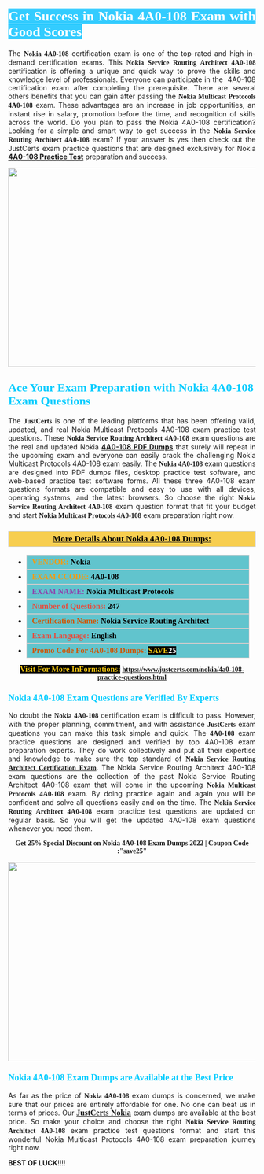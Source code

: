 <h1 style="text-align: justify;"><span style="color:#ffffff;"><span style="font-family:Georgia,serif;"><strong><span style="background-color:#33ccff;">Get Success in Nokia 4A0-108 Exam with Good Scores</span></strong></span></span></h1>

<p style="text-align: justify;">The <strong><span style="font-family:Georgia,serif;">Nokia 4A0-108</span></strong> certification exam is one of the top-rated and high-in-demand certification exams. This <span style="font-family:Georgia,serif;"><strong>Nokia Service Routing Architect 4A0-108</strong></span> certification is offering a unique and quick way to prove the skills and knowledge level of professionals. Everyone can participate in the  4A0-108 certification exam after completing the prerequisite. There are several others benefits that you can gain after passing the <span style="font-family:Georgia,serif;"><strong>Nokia Multicast Protocols 4A0-108</strong></span> exam. These advantages are an increase in job opportunities, an instant rise in salary, promotion before the time, and recognition of skills across the world. Do you plan to pass the Nokia 4A0-108 certification? Looking for a simple and smart way to get success in the <span style="font-family:Georgia,serif;"><strong>Nokia Service Routing Architect 4A0-108</strong></span> exam? If your answer is yes then check out the JustCerts exam practice questions that are designed exclusively for Nokia <strong><a href="https://www.justcerts.com/nokia/4a0-108-practice-questions.html">4A0-108 Practice Test</a></strong> preparation and success.</p>

<p style="text-align: center;"><a href="https://www.justcerts.com/nokia/4a0-108-practice-questions.html"><img alt="" src="https://i.imgur.com/JNYhfyb.jpg" style="width: 720px; height: 405px;" /></a></p>

<h2 style="margin-right:0in; margin-left:0in"><span style="color:#00ccff;"><span style="font-family:Georgia,serif;"><strong><span style="font-size:18pt">Ace Your Exam Preparation with Nokia 4A0-108 Exam Questions </span></strong></span></span></h2>

<p style="text-align: justify;">The <span style="font-size:14px;"><span style="font-family:Georgia,serif;"><strong>JustCerts</strong></span></span> is one of the leading platforms that has been offering valid, updated, and real Nokia Multicast Protocols 4A0-108 exam practice test questions. These <span style="font-family:Georgia,serif;"><strong>Nokia Service Routing Architect 4A0-108</strong></span> exam questions are the real and updated Nokia <strong><a href="https://www.justcerts.com/nokia/4a0-108-practice-questions.html">4A0-108 PDF Dumps</a></strong> that surely will repeat in the upcoming exam and everyone can easily crack the challenging Nokia Multicast Protocols 4A0-108 exam easily. The <span style="font-family:Georgia,serif;"><strong>Nokia 4A0-108</strong></span> exam questions are designed into PDF dumps files, desktop practice test software, and web-based practice test software forms. All these three 4A0-108 exam questions formats are compatible and easy to use with all devices, operating systems, and the latest browsers. So choose the right <span style="font-family:Georgia,serif;"><strong>Nokia Service Routing Architect 4A0-108</strong></span> exam question format that fit your budget and start <span style="font-family:Georgia,serif;"><strong>Nokia Multicast Protocols 4A0-108</strong></span> exam preparation right now.</p>

<h3 style="background: #f7ce50; border: 1px solid rgb(204, 204, 204); padding: 5px 10px; text-align: center;"><span style="font-family:Georgia,serif;"><u><u><span style="color:#000000;"><span style="font-size:11pt"><span style="line-height:normal"><b><span style="font-size:13.0pt"><span cambria="">More Details About Nokia 4A0-108 Dumps:</span></span></b></span></span></span></u></u></span></h3>

<ul>
	<li style="margin:0cm 10pt">
	<div style="background:#61c4cd; border: 1px solid rgb(204, 204, 204); padding: 5px 10px; text-align: justify;"><span style="font-family:Georgia,serif;"><span style="font-size:11pt"><span style="line-height:normal"><b><span style="font-size:12.0pt"><span new="" roman="" times=""><span style="color:#f39c12;">VENDOR:</span> <span style="color:#000000;">Nokia</span></span></span></b></span></span></span></div>
	</li>
	<li style="margin:0cm 10pt">
	<div style="background: #61c4cd; border: 1px solid rgb(204, 204, 204); padding: 5px 10px; text-align: justify;"><span style="font-family:Georgia,serif;"><span style="font-size:11pt"><span style="line-height:normal"><b><span style="font-size:12.0pt"><span new="" roman="" times=""><span style="color:#f39c12;">EXAM CCODE:</span> <span style="color:#000000;">4A0-108</span></span></span></b></span></span></span></div>
	</li>
	<li style="margin:0cm 10pt">
	<div style="background: #61c4cd; border: 1px solid rgb(204, 204, 204); padding: 5px 10px; text-align: justify;"><span style="font-family:Georgia,serif;"><span style="font-size:11pt"><span style="line-height:normal"><b><span style="font-size:12.0pt"><span new="" roman="" times=""><span style="color:#8e44ad;">EXAM NAME:</span> <span style="color:#000000;">Nokia Multicast Protocols</span></span></span></b></span></span></span></div>
	</li>
	<li style="margin:0cm 10pt">
	<div style="background: #61c4cd; border: 1px solid rgb(204, 204, 204); padding: 5px 10px;"><span style="font-family:Georgia,serif;"><span style="font-size:11pt"><span style="line-height:normal"><b><span style="font-size:12.0pt"><span new="" roman="" times=""><span style="color:#e74c3c;">Number of Questions:</span><span style="color:#000000;"><span style="color:#f1c40f;"> </span>247</span></span></span></b></span></span></span></div>
	</li>
	<li style="margin:0cm 10pt">
	<div style="background: #61c4cd; border: 1px solid rgb(204, 204, 204); padding: 5px 10px; text-align: justify;"><span style="font-family:Georgia,serif;"><span style="font-size:11pt"><span style="line-height:normal"><b><span style="font-size:12.0pt"><span new="" roman="" times=""><span style="color:#d35400;">Certification Name:</span><span style="color:#000000;"> Nokia Service Routing Architect</span></span></span></b></span></span></span></div>
	</li>
	<li style="margin:0cm 10pt">
	<div style="background: #61c4cd; border: 1px solid rgb(204, 204, 204); padding: 5px 10px; text-align: justify;"><span style="font-family:Georgia,serif;"><span style="font-size:11pt"><span style="line-height:normal"><b><span style="font-size:12.0pt"><span new="" roman="" times=""><span style="color:#e74c3c;">Exam Language:</span> <span style="color:#000000;">English</span></span></span></b></span></span></span></div>
	</li>
	<li style="margin:0cm 10pt">
	<div style="background: #61c4cd; border: 1px solid rgb(204, 204, 204); padding: 5px 10px;"><span style="font-family:Georgia,serif;"><span style="font-size:11pt"><span style="line-height:normal"><b><span style="font-size:12.0pt"><span new="" roman="" times=""><span style="color:#d35400;">Promo Code For 4A0-108 Dumps:</span><span style="color:#f1c40f;"> <span style="background-color:#000000;">SAVE</span></span><span style="color:#ffffff;"><span style="background-color:#000000;">25</span></span></span></span></b></span></span></span></div>
	</li>
</ul>

<p style="text-align: center;"><span style="font-family:Georgia,serif;"><strong><span style="font-size:16px;"><span style="color:#f1c40f;"><span style="background-color:#000000;">Visit For More InFormations:</span></span></span> <a href="https://www.justcerts.com/nokia/4a0-108-practice-questions.html">https://www.justcerts.com/nokia/4a0-108-practice-questions.html</a></strong></span></p>

<h3 style="margin-right:0in; margin-left:0in"><span style="color:#00ccff;"><span style="font-family:Georgia,serif;"><strong><span style="font-size:13.5pt">Nokia 4A0-108 Exam Questions are Verified By Experts </span></strong></span></span></h3>

<p style="text-align: justify;">No doubt the <span style="font-family:Georgia,serif;"><strong>Nokia 4A0-108</strong></span> certification exam is difficult to pass. However, with the proper planning, commitment, and with assistance <span style="font-family:Georgia,serif;"><span style="font-size:14px;"><strong>JustCerts</strong></span></span> exam questions you can make this task simple and quick. The <span style="font-family:Georgia,serif;"><strong> 4A0-108</strong></span> exam practice questions are designed and verified by top 4A0-108 exam preparation experts. They do work collectively and put all their expertise and knowledge to make sure the top standard of <a href="https://www.justcerts.com/nokia/nokia-service-routing-architect-certification-exams.html"><span style="font-family:Georgia,serif;"><strong>Nokia Service Routing Architect Certification Exam</strong></span></a>. The Nokia Service Routing Architect 4A0-108 exam questions are the collection of the past Nokia Service Routing Architect 4A0-108 exam that will come in the upcoming <span style="font-family:Georgia,serif;"><strong>Nokia Multicast Protocols 4A0-108</strong></span> exam. By doing practice again and again you will be confident and solve all questions easily and on the time. The <span style="font-family:Georgia,serif;"><strong>Nokia Service Routing Architect 4A0-108</strong></span> exam practice test questions are updated on regular basis. So you will get the updated 4A0-108 exam questions whenever you need them.</p>

<p style="text-align: center;"><span style="font-size:14px;"><span style="font-family:Georgia,serif;"><strong>Get 25% Special Discount on Nokia 4A0-108 Exam Dumps 2022 | Coupon Code :"save25"</strong></span></span></p>

<p style="text-align: center;"><a href="https://www.justcerts.com/nokia/4a0-108-practice-questions.html"><img alt="" src="https://i.imgur.com/FssxWlc.jpg" style="width: 720px; height: 405px;" /></a></p>

<h3 style="margin-right:0in; margin-left:0in"><span style="color:#00ccff;"><span style="font-family:Georgia,serif;"><strong><span style="font-size:13.5pt">Nokia 4A0-108 Exam Dumps are Available at the Best Price </span></strong></span></span></h3>

<p style="text-align: justify;">As far as the price of <span style="font-family:Georgia,serif;"><strong>Nokia 4A0-108</strong></span> exam dumps is concerned, we make sure that our prices are entirely affordable for one. No one can beat us in terms of prices. Our <a href="https://www.justcerts.com/nokia-certification-exams.html"><span style="font-family:Georgia,serif;"><strong><span style="font-size:16px;">JustCerts Nokia</span></strong></span></a> exam dumps are available at the best price. So make your choice and choose the right <span style="font-family:Georgia,serif;"><strong>Nokia Service Routing Architect 4A0-108</strong></span> exam practice test questions format and start this wonderful Nokia Multicast Protocols 4A0-108 exam preparation journey right now. </p>

<p><span style="font-size:14px;"><strong>BEST OF LUCK</strong>!!!!</span></p>
